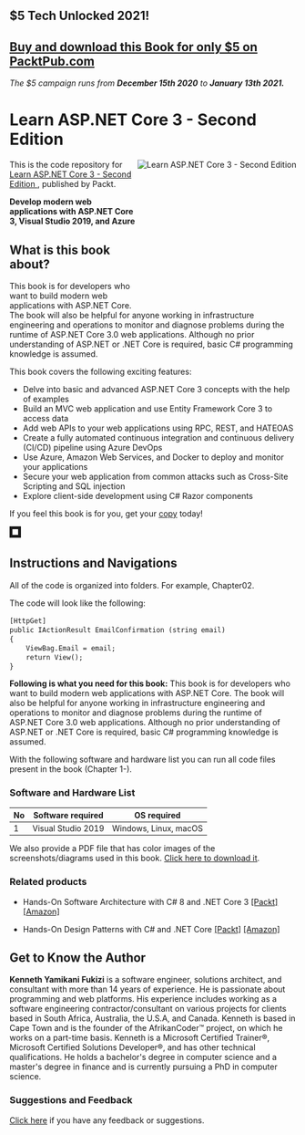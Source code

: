 ## $5 Tech Unlocked 2021!
[Buy and download this Book for only $5 on PacktPub.com](https://www.packtpub.com/product/learn-asp-net-core-3-second-edition/9781789610130)
-----
*The $5 campaign         runs from __December 15th 2020__ to __January 13th 2021.__*

# Learn ASP.NET Core 3 - Second Edition 

<a href="https://www.packtpub.com/web-development/learn-asp-net-core-3-second-edition?utm_source=github&utm_medium=repository&utm_campaign="><img src="https://www.packtpub.com/media/catalog/product/cache/e4d64343b1bc593f1c5348fe05efa4a6/9/7/9781789610130-original.jpeg" alt="Learn ASP.NET Core 3 - Second Edition " height="256px" align="right"></a>

This is the code repository for [Learn ASP.NET Core 3 - Second Edition ](https://www.packtpub.com/web-development/learn-asp-net-core-3-second-edition?utm_source=github&utm_medium=repository&utm_campaign=), published by Packt.

**Develop modern web applications with ASP.NET Core 3, Visual Studio 2019, and Azure**

## What is this book about?
This book is for developers who want to build modern web applications with ASP.NET Core. The book will also be helpful for anyone working in infrastructure engineering and operations to monitor and diagnose problems during the runtime of ASP.NET Core 3.0 web applications. Although no prior understanding of ASP.NET or .NET Core is required, basic C# programming knowledge is assumed.

This book covers the following exciting features:
* Delve into basic and advanced ASP.NET Core 3 concepts with the help of examples
* Build an MVC web application and use Entity Framework Core 3 to access data
* Add web APIs to your web applications using RPC, REST, and HATEOAS
* Create a fully automated continuous integration and continuous delivery (CI/CD) pipeline using Azure DevOps
* Use Azure, Amazon Web Services, and Docker to deploy and monitor your applications
* Secure your web application from common attacks such as Cross-Site Scripting and SQL injection
* Explore client-side development using C# Razor components


If you feel this book is for you, get your [copy](https://www.amazon.com/dp/1789610133) today!

<a href="https://www.packtpub.com/?utm_source=github&utm_medium=banner&utm_campaign=GitHubBanner"><img src="https://raw.githubusercontent.com/PacktPublishing/GitHub/master/GitHub.png" 
alt="https://www.packtpub.com/" border="5" /></a>

## Instructions and Navigations
All of the code is organized into folders. For example, Chapter02.

The code will look like the following:
```
[HttpGet]
public IActionResult EmailConfirmation (string email)
{
    ViewBag.Email = email;
    return View();
}
```

**Following is what you need for this book:**
This book is for developers who want to build modern web applications with ASP.NET Core. The book will also be helpful for anyone working in infrastructure engineering and operations to monitor and diagnose problems during the runtime of ASP.NET Core 3.0 web applications. Although no prior understanding of ASP.NET or .NET Core is required, basic C# programming knowledge is assumed.

With the following software and hardware list you can run all code files present in the book (Chapter 1-).
### Software and Hardware List
| No | Software required | OS required |
| -------- | ------------------------------------ | ----------------------------------- |
| 1 | Visual Studio 2019 | Windows, Linux, macOS |


We also provide a PDF file that has color images of the screenshots/diagrams used in this book. [Click here to download it](https://static.packt-cdn.com/downloads/9781789610130_ColorImages.pdf).

### Related products
* Hands-On Software Architecture with C# 8 and .NET Core 3  [[Packt]](https://www.packtpub.com/programming/hands-on-software-architecture-with-c-8?utm_source=github&utm_medium=repository&utm_campaign=) [[Amazon]](https://www.amazon.com/dp/1789800935)

* Hands-On Design Patterns with C# and .NET Core  [[Packt]](https://www.packtpub.com/application-development/hands-design-patterns-c-and-net-core?utm_source=github&utm_medium=repository&utm_campaign=) [[Amazon]](https://www.amazon.com/dp/B07CSKCRNM)


## Get to Know the Author
**Kenneth Yamikani Fukizi**
is a software engineer, solutions architect, and consultant with more than 14 years of experience.
He is passionate about programming and web platforms. His experience includes working as a software engineering contractor/consultant on various projects for clients based in South Africa, Australia, the U.S.A, and Canada.
Kenneth is based in Cape Town and is the founder of the AfrikanCoder™ project, on which he works on a part-time basis. Kenneth is a Microsoft Certified Trainer®, Microsoft Certified Solutions Developer®, and has other technical qualifications. He holds a bachelor's degree in computer science and a master's degree in finance and is currently pursuing a PhD in computer science.

### Suggestions and Feedback
[Click here](https://docs.google.com/forms/d/e/1FAIpQLSdy7dATC6QmEL81FIUuymZ0Wy9vH1jHkvpY57OiMeKGqib_Ow/viewform) if you have any feedback or suggestions.


